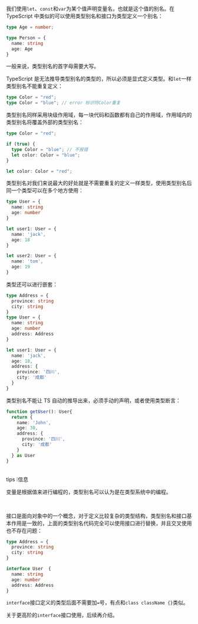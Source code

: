 我们使用`let`、`const`和`var`为某个值声明变量名，也就是这个值的别名。在 TypeScript 中类似的可以使用类型别名和接口为类型定义一个别名：

```typescript
type Age = number;

type Person = {
  name: string
  age: Age
}
```

一般来说，类型别名的首字母需要大写。



TypeScript 是无法推导类型别名的类型的，所以必须是显式定义类型。和`let`一样类型别名不能重复定义：

```typescript
type Color = "red";
type Color = "blue"; // error 标识符Color重复

```



类型别名同样采用块级作用域，每一块代码和函数都有自己的作用域，作用域内的类型别名将覆盖外部的类型别名：

```typescript
type Color = "red";

if (true) { 
  type Color = "blue"; // 不报错
  let color: Color = "blue";
}

let color: Color = "red";
```



类型别名对我们来说最大的好处就是不需要重复的定义一样类型，使用类型别名后同一个类型可以在多个地方使用：

```typescript
type User = {
  name: string
  age: number
}

let user1: User = {
  name: 'jack',
  age: 18
}

let user2: User = {
  name: 'tom',
  age: 19
}
```



类型还可以进行嵌套：

```typescript
type Address = {
  province: string
  city: string
}
type User = {
  name: string
  age: number
  address: Address
}

let user1: User = {
  name: 'jack',
  age: 18,
  address: {
    province: '四川',
    city: '成都'
  }
}
```



类型别名不能让 TS 自动的推导出来，必须手动的声明，或者使用类型断言：

```typescript
function getUser(): User{ 
  return {
    name: 'John',
    age: 30,
    address: {
      province: '四川',
      city: '成都'
    }
  } as User
}
```

<br/>tips
❕信息

变量是根据值来进行编程的，类型别名可以认为是在类型系统中的编程。

<br/>



接口是面向对象中的一个概念，对于定义比较复杂的类型结构，类型别名和接口基本作用是一致的，上面的类型别名代码完全可以使用接口进行替换，并且交叉使用也不存在问题：

```typescript
type Address = {
  province: string
  city: string
}

interface User  {
  name: string
  age: number
  address: Address
}
```

`interface`接口定义的类型后面不需要加`=`号，有点和`class className {}`类似。

关于更高阶的`interface`接口使用，后续再介绍。

